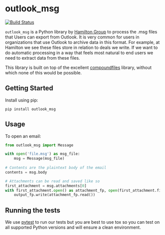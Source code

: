 # outlook_msg

[![Build Status](https://travis-ci.org/HamiltonInsurance/outlook_msg.svg?branch=master)](https://travis-ci.org/HamiltonInsurance/outlook_msg)

`outlook_msg` is a Python library by [Hamilton Group](http://www.hamiltongroup.com/) to process the .msg files that 
Users can export from Outlook. It is very common for users in organizations that use Outlook to archive data in this 
format. For example, at Hamilton we see these files store in relation to deals we write. If we want to do automatic
processing in a way that feels most natural to end users we need to extract data from these files.

This library is built on top of the excellent [compoundfiles](https://pypi.org/project/compoundfiles/) library, without
which none of this would be possible.
 

## Getting Started

Install using pip:
 
`pip install outlook_msg`
 
## Usage

To open an email:

```python
from outlook_msg import Message

with open('file.msg') as msg_file:
    msg = Message(msg_file)
    
# Contents are the plaintext body of the email
contents = msg.body

# Attachments can be read and saved like so
first_attachment = msg.attachments[0]
with first_attachment.open() as attachment_fp, open(first_attachment.filename, 'wb') as output_fp:
    output_fp.write(attachment_fp.read())
``` 

## Running the tests

We use [pytest](https://docs.pytest.org/en/latest/) to run our tests but you are best to use tox so you can test on all
supported Python versions and will ensure a clean environment.  